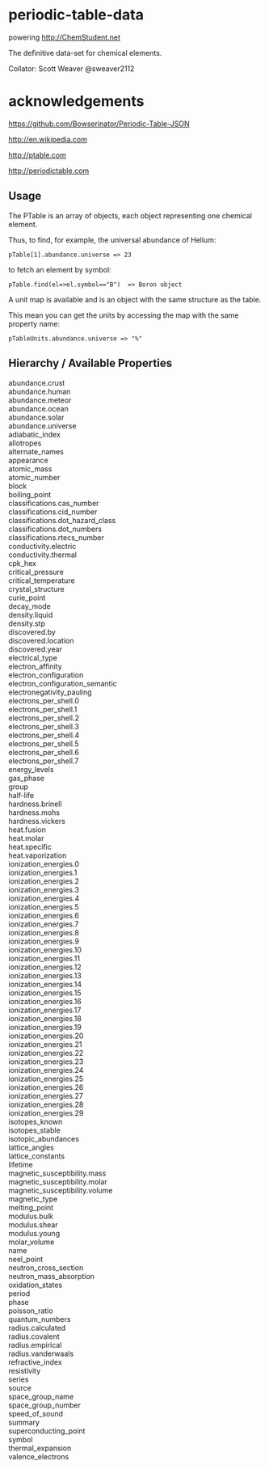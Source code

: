 # periodic-table-data

powering http://ChemStudent.net

The definitive data-set for chemical elements.

Collator: Scott Weaver @sweaver2112

# acknowledgements

https://github.com/Bowserinator/Periodic-Table-JSON

http://en.wikipedia.com

http://ptable.com

http://periodictable.com

## Usage

The PTable is an array of objects, each object representing one chemical element. 

Thus, to find, for example, the universal abundance of Helium:

```pTable[1].abundance.universe => 23```

to fetch an element by symbol:

```pTable.find(el=>el.symbol=="B")  => Boron object```

A unit map is available and is an object with the same structure as the table.

This mean you can get the units by accessing the map with the same property name:

```pTableUnits.abundance.universe => "%"``` 

## Hierarchy / Available Properties

abundance.crust</br>abundance.human</br>abundance.meteor</br>abundance.ocean</br>abundance.solar</br>abundance.universe</br>adiabatic_index</br>allotropes</br>alternate_names</br>appearance</br>atomic_mass</br>atomic_number</br>block</br>boiling_point</br>classifications.cas_number</br>classifications.cid_number</br>classifications.dot_hazard_class</br>classifications.dot_numbers</br>classifications.rtecs_number</br>conductivity.electric</br>conductivity.thermal</br>cpk_hex</br>critical_pressure</br>critical_temperature</br>crystal_structure</br>curie_point</br>decay_mode</br>density.liquid</br>density.stp</br>discovered.by</br>discovered.location</br>discovered.year</br>electrical_type</br>electron_affinity</br>electron_configuration</br>electron_configuration_semantic</br>electronegativity_pauling</br>electrons_per_shell.0</br>electrons_per_shell.1</br>electrons_per_shell.2</br>electrons_per_shell.3</br>electrons_per_shell.4</br>electrons_per_shell.5</br>electrons_per_shell.6</br>electrons_per_shell.7</br>energy_levels</br>gas_phase</br>group</br>half-life</br>hardness.brinell</br>hardness.mohs</br>hardness.vickers</br>heat.fusion</br>heat.molar</br>heat.specific</br>heat.vaporization</br>ionization_energies.0</br>ionization_energies.1</br>ionization_energies.2</br>ionization_energies.3</br>ionization_energies.4</br>ionization_energies.5</br>ionization_energies.6</br>ionization_energies.7</br>ionization_energies.8</br>ionization_energies.9</br>ionization_energies.10</br>ionization_energies.11</br>ionization_energies.12</br>ionization_energies.13</br>ionization_energies.14</br>ionization_energies.15</br>ionization_energies.16</br>ionization_energies.17</br>ionization_energies.18</br>ionization_energies.19</br>ionization_energies.20</br>ionization_energies.21</br>ionization_energies.22</br>ionization_energies.23</br>ionization_energies.24</br>ionization_energies.25</br>ionization_energies.26</br>ionization_energies.27</br>ionization_energies.28</br>ionization_energies.29</br>isotopes_known</br>isotopes_stable</br>isotopic_abundances</br>lattice_angles</br>lattice_constants</br>lifetime</br>magnetic_susceptibility.mass</br>magnetic_susceptibility.molar</br>magnetic_susceptibility.volume</br>magnetic_type</br>melting_point</br>modulus.bulk</br>modulus.shear</br>modulus.young</br>molar_volume</br>name</br>neel_point</br>neutron_cross_section</br>neutron_mass_absorption</br>oxidation_states</br>period</br>phase</br>poisson_ratio</br>quantum_numbers</br>radius.calculated</br>radius.covalent</br>radius.empirical</br>radius.vanderwaals</br>refractive_index</br>resistivity</br>series</br>source</br>space_group_name</br>space_group_number</br>speed_of_sound</br>summary</br>superconducting_point</br>symbol</br>thermal_expansion</br>valence_electrons


